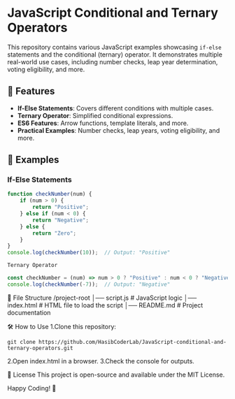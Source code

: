 # JavaScript Conditional and Ternary Operators

This repository contains various JavaScript examples showcasing `if-else` statements and the conditional (ternary) operator. It demonstrates multiple real-world use cases, including number checks, leap year determination, voting eligibility, and more.

## 📌 Features
- **If-Else Statements**: Covers different conditions with multiple cases.
- **Ternary Operator**: Simplified conditional expressions.
- **ES6 Features**: Arrow functions, template literals, and more.
- **Practical Examples**: Number checks, leap years, voting eligibility, and more.

## 🚀 Examples
### If-Else Statements
```js
function checkNumber(num) {
    if (num > 0) {
        return "Positive";
    } else if (num < 0) {
        return "Negative";
    } else {
        return "Zero";
    }
}
console.log(checkNumber(10));  // Output: "Positive"

Ternary Operator

const checkNumber = (num) => num > 0 ? "Positive" : num < 0 ? "Negative" : "Zero";
console.log(checkNumber(-7));  // Output: "Negative"

``````

📂 File Structure
/project-root
│── script.js      # JavaScript logic
│── index.html     # HTML file to load the script
│── README.md      # Project documentation


🛠️ How to Use
1.Clone this repository:
```
git clone https://github.com/HasibCoderLab/JavaScript-conditional-and-ternary-operators.git
````

2.Open index.html in a browser.
3.Check the console for outputs.


📜 License
This project is open-source and available under the MIT License.

Happy Coding! 🚀

